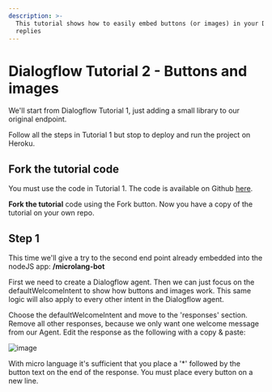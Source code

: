 ```yaml
---
description: >-
  This tutorial shows how to easily embed buttons (or images) in your Dialogflow
  replies
---
```


# Dialogflow Tutorial 2 - Buttons and images

We'll start from Dialogflow Tutorial 1, just adding a small library to our original endpoint.

Follow all the steps in Tutorial 1 but stop to deploy and run the project on Heroku.

## Fork the tutorial code

You must use the code in Tutorial 1. The code is available on Github [here](https://github.com/Tiledesk/tiledesk-dialogflow-proxy-tutorial).

**Fork the tutorial** code using the Fork button. Now you have a copy of the tutorial on your own repo.

## Step 1

This time we'll give a try to the second end point already embedded into the nodeJS app: **/microlang-bot**

First we need to create a Dialogflow agent. Then we can just focus on the defaultWelcomeIntent to show how buttons and images work. This same logic will also apply to every other intent in the Dialogflow agent.

Choose the defaultWelcomeIntent and move to the 'responses' section. Remove all other responses, because we only want one welcome message from our Agent. Edit the response as the following with a copy & paste:

![image](https://user-images.githubusercontent.com/32564846/79048582-7c084000-7c1e-11ea-8b56-9375033d7930.png)

With micro language it's sufficient that you place a '\*' followed by the button text on the end of the response. You must place every button on a new line.





